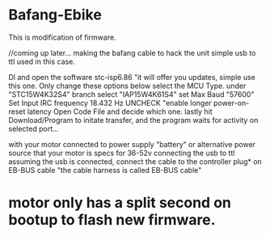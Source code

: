 # Bafang-Ebike
This is modification of firmware.

//coming up later... making the bafang cable to hack the unit simple usb to ttl used in this case.

Dl and open the software stc-isp6.86 "it will offer you updates, simple use this one.
Only change these options below
select the MCU Type. under "STC15W4K32S4" branch select "IAP15W4K61S4"
set Max Baud "57600"
Set Input IRC frequency 18.432 Hz
UNCHECK "enable longer power-on-reset latency
Open Code File and decide which one.
lastly hit Download/Program to initate transfer, and the program waits for activity on selected port...

 with your motor connected to power supply "battery" or alternative power source that your motor is specs for 36-52v connecting the usb to ttl 
assuming the usb is connected, connect the cable to the controller plug* on EB-BUS cable "the cable harness is called EB-BUS cable" 

# motor only has a split second on bootup to flash new firmware.
